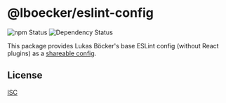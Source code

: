 # @lboecker/eslint-config

![npm Status](https://img.shields.io/npm/v/@lboecker/eslint-config)
![Dependency Status](https://img.shields.io/librariesio/release/npm/@lboecker/eslint-config)

This package provides Lukas Böcker's base ESLint config (without React plugins)
as a [shareable config][].

## License

[ISC](LICENSE)

[shareable config]: https://eslint.org/docs/user-guide/configuring/configuration-files#using-a-shareable-configuration-package

